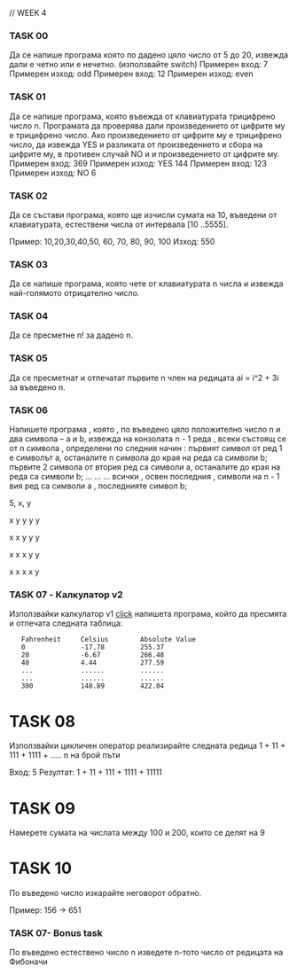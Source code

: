 // WEEK 4

### TASK 00

Да се напише програма която по дадено цяло число от 5 до 20, извежда дали е четно
или е нечетно. (използвайте switch)
Примерен вход: 7 Примерен изход: odd
Примерен вход: 12 Примерен изход: even

### TASK 01

Да се напише програма, която въвежда от клавиатурата трицифрено число n.
Програмата да проверява дали произведението от цифрите му е трицифрено число.
Ако произведението от цифрите му е трицифрено число, да извежда YES и разликата
от произведението и сбора на цифрите му, в противен случай NO и и произведението
от цифрите му.
Примерен вход: 369 Примерен изход: YES 144
Примерен вход: 123 Примерен изход: NO 6

### TASK 02 

Да се състави програма, която ще изчисли сумата на 10, въведени от клавиатурата, естествени числа от интервала [10 ..5555].

Пример: 10,20,30,40,50, 60, 70, 80, 90, 100 Изход: 550

### TASK 03

Да се напише програма, която чете от клавиатурата n числа и
извежда най-голямото отрицателно число.

### TASK 04

Да се пресметне n! за дадено n.

### TASK 05

Да се пресметнат и отпечатат първите n член на редицата ai = i^2 + 3i за въведено n.

### TASK 06

Напишете програма , която , по въведено цяло положително число n и два символа – a и b, извежда на конзолата n - 1 реда , всеки състоящ се от n символа , определени по следния начин :
 първият символ от ред 1 е символът a, останалите n символа до края на реда са символи b;
 първите 2 символа от втория ред са символи a, останалите до края на реда са символи b;
... ... ...
всички , освен последния , символи на n - 1 вия ред са символи а , последнияте символ b;

5, x, y

x y y y y 

x x y y y

x x x y y

x x x x y

### TASK 07  - Калкулатор v2 

Използвайки калкулатор v1 [click](https://github.com/KristinStefanova/UP_FMI_IS_2017-2018/blob/master/week02/TASKS.md) напишета програма, който да пресмята и отпечата следната таблица:   

```
   Fahrenheit     Celsius        Absolute Value
   0              -17.78         255.37
   20             -6.67          266.48
   40             4.44           277.59
   ...            ......         ......
   ...            ......         ......
   300            148.89         422.04
```

# TASK 08
Използвайки цикличен оператор реализирайте следната редица 1 + 11 + 111 + 1111 + ..... n на брой пъти

Вход: 5 
Резултат: 1 + 11 + 111 + 1111 + 11111 

# TASK 09
Намерете сумата на числата между 100 и 200, които се делят на 9

# TASK 10
По въведено число изкарайте неговорот обратно.

Пример: 156 -> 651

### 

### TASK 07- Bonus task

По въведено естествено число n изведете n-тото число от редицата на Фибоначи
